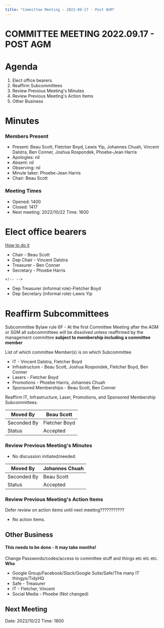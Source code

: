 ```yaml
---
title: "Committee Meeting - 2022-09-17 - Post AGM"
---
```

# COMMITTEE MEETING 2022.09.17 - POST AGM

# Agenda

1.  Elect office bearers
2.  Reaffirm Subcommittees
3.  Review Previous Meeting's Minutes
4.  Review Previous Meeting's Action Items
5.  Other Business

# Minutes

### Members Present

-   Present: Beau Scott, Fletcher Boyd, Lewis Yip, Johannes Chuah, Vincent Dalstra, Ben Conner, Joshua Rospondek, Phoebe-Jean Harris
-   Apologies: nil
-   Absent: nil
-   Observing: nil
-   Minute taker: Phoebe-Jean Harris
-   Chair: Beau Scott

### Meeting Times

-   Opened: 1400
-   Closed: 1417
-   Next meeting: 2022/10/22 Time: 1600

# Elect office bearers

[How to do it](https://wiki.artifactory.org.au/doku.php?id=constitution#election_of_office_bearers)

-   Chair - Beau Scott
-   Dep Chair - Vincent Dalstra
-   Treasurer - Ben Conner
-   Secretary - Phoebe Harris

```{=html}
<!-- -->
```
-   Dep Treasurer (informal role)-Fletcher Boyd
-   Dep Secretary (informal role)-Lewis Yip

# Reaffirm Subcommittees

Subcommittee Bylaw rule 6F - At the first Committee Meeting after the AGM or SGM all subcommittees will be dissolved unless reaffirmed by the management committee **subject to membership including a committee member**

List of which committee Member(s) is on which Subcommittee

-   IT - Vincent Dalstra, Fletcher Boyd
-   Infrastructure - Beau Scott, Joshua Rospondek, Fletcher Boyd, Ben Conner
-   Lasers - Fletcher Boyd
-   Promotions - Phoebe Harris, Johannes Chuah
-   Sponsored Memberships - Beau Scott, Ben Conner

Reaffirm IT, Infrastructure, Laser, Promotions, and Sponsored Membership Subcommittees.

| Moved By    | Beau Scott    |
|-------------|---------------|
| Seconded By | Fletcher Boyd |
| Status      | Accepted      |

### Review Previous Meeting's Minutes

-   No discussion initiated/needed.

| Moved By    | Johannes Chuah |
|-------------|----------------|
| Seconded By | Beau Scott     |
| Status      | Accepted       |

### Review Previous Meeting's Action Items

Defer review on action items until next meeting???????????

-   No action items.

## Other Business

#### This needs to be done - It may take months!

Change Passwords/codes/access to committee stuff and things etc etc etc. **Who**

-   Google Group/Facebook/Slack/Google Suite/Safe/The many IT thingys/TidyHQ
-   Safe - Treasurer
-   IT - Fletcher, Vincent
-   Social Media - Phoebe (Not changed)

## Next Meeting

Date: 2022/10/22 Time: 1600
